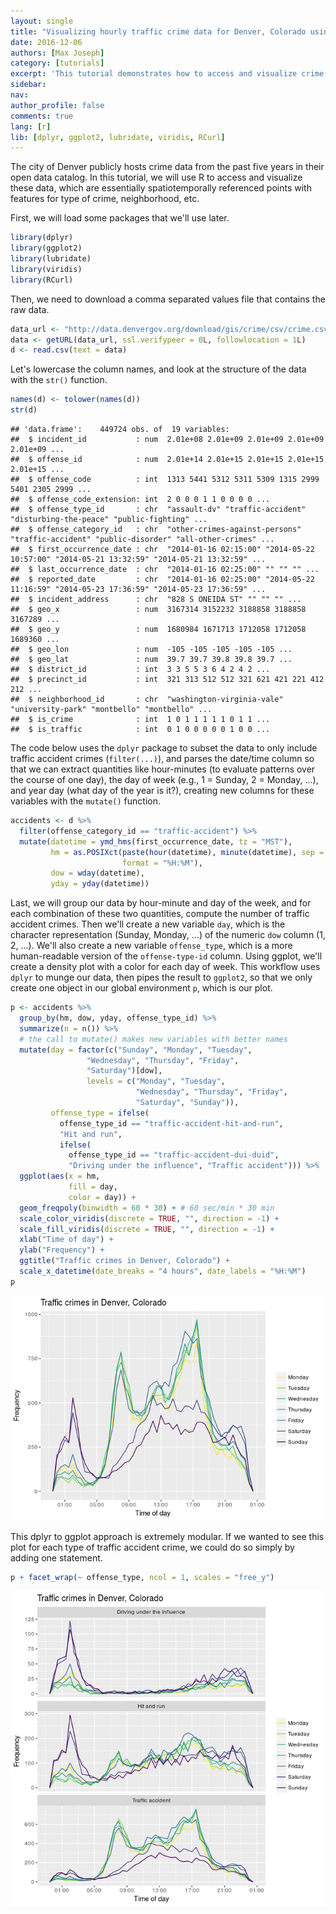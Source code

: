 ```yaml
---
layout: single 
title: "Visualizing hourly traffic crime data for Denver, Colorado using R, dplyr, and ggplot"
date: 2016-12-06 
authors: [Max Joseph] 
category: [tutorials] 
excerpt: 'This tutorial demonstrates how to access and visualize crime data for Denver, Colorado.' 
sidebar: 
nav: 
author_profile: false 
comments: true 
lang: [r]
lib: [dplyr, ggplot2, lubridate, viridis, RCurl]
---
```


The city of Denver publicly hosts crime data from the past five years in their open data catalog. In this tutorial, we will use R to access and visualize these data, which are essentially spatiotemporally referenced points with features for type of crime, neighborhood, etc.

First, we will load some packages that we'll use later.

``` r
library(dplyr)
library(ggplot2)
library(lubridate)
library(viridis)
library(RCurl)
```

Then, we need to download a comma separated values file that contains the raw data.

``` r
data_url <- "http://data.denvergov.org/download/gis/crime/csv/crime.csv"
data <- getURL(data_url, ssl.verifypeer = 0L, followlocation = 1L)
d <- read.csv(text = data)
```

Let's lowercase the column names, and look at the structure of the data with the `str()` function.

``` r
names(d) <- tolower(names(d))
str(d)
```

    ## 'data.frame':    449724 obs. of  19 variables:
    ##  $ incident_id           : num  2.01e+08 2.01e+09 2.01e+09 2.01e+09 2.01e+09 ...
    ##  $ offense_id            : num  2.01e+14 2.01e+15 2.01e+15 2.01e+15 2.01e+15 ...
    ##  $ offense_code          : int  1313 5441 5312 5311 5309 1315 2999 5401 2305 2999 ...
    ##  $ offense_code_extension: int  2 0 0 0 1 1 0 0 0 0 ...
    ##  $ offense_type_id       : chr  "assault-dv" "traffic-accident" "disturbing-the-peace" "public-fighting" ...
    ##  $ offense_category_id   : chr  "other-crimes-against-persons" "traffic-accident" "public-disorder" "all-other-crimes" ...
    ##  $ first_occurrence_date : chr  "2014-01-16 02:15:00" "2014-05-22 10:57:00" "2014-05-21 13:32:59" "2014-05-21 13:32:59" ...
    ##  $ last_occurrence_date  : chr  "2014-01-16 02:25:00" "" "" "" ...
    ##  $ reported_date         : chr  "2014-01-16 02:25:00" "2014-05-22 11:16:59" "2014-05-23 17:36:59" "2014-05-23 17:36:59" ...
    ##  $ incident_address      : chr  "828 S ONEIDA ST" "" "" "" ...
    ##  $ geo_x                 : num  3167314 3152232 3188858 3188858 3167289 ...
    ##  $ geo_y                 : num  1680984 1671713 1712058 1712058 1689360 ...
    ##  $ geo_lon               : num  -105 -105 -105 -105 -105 ...
    ##  $ geo_lat               : num  39.7 39.7 39.8 39.8 39.7 ...
    ##  $ district_id           : int  3 3 5 5 3 6 4 2 4 2 ...
    ##  $ precinct_id           : int  321 313 512 512 321 621 421 221 412 212 ...
    ##  $ neighborhood_id       : chr  "washington-virginia-vale" "university-park" "montbello" "montbello" ...
    ##  $ is_crime              : int  1 0 1 1 1 1 1 0 1 1 ...
    ##  $ is_traffic            : int  0 1 0 0 0 0 0 1 0 0 ...

The code below uses the `dplyr` package to subset the data to only include traffic accident crimes (`filter(...)`), and parses the date/time column so that we can extract quantities like hour-minutes (to evaluate patterns over the course of one day), the day of week (e.g., 1 = Sunday, 2 = Monday, ...), and year day (what day of the year is it?), creating new columns for these variables with the `mutate()` function.

``` r
accidents <- d %>%
  filter(offense_category_id == "traffic-accident") %>%
  mutate(datetime = ymd_hms(first_occurrence_date, tz = "MST"),
         hm = as.POSIXct(paste(hour(datetime), minute(datetime), sep = ":"), 
                         format = "%H:%M"),
         dow = wday(datetime), 
         yday = yday(datetime))
```

Last, we will group our data by hour-minute and day of the week, and for each combination of these two quantities, compute the number of traffic accident crimes. Then we'll create a new variable `day`, which is the character representation (Sunday, Monday, ...) of the numeric `dow` column (1, 2, ...). We'll also create a new variable `offense_type`, which is a more human-readable version of the `offense-type-id` column. Using ggplot, we'll create a density plot with a color for each day of week. This workflow uses `dplyr` to munge our data, then pipes the result to `ggplot2`, so that we only create one object in our global environment `p`, which is our plot.

``` r
p <- accidents %>%
  group_by(hm, dow, yday, offense_type_id) %>%
  summarize(n = n()) %>%
  # the call to mutate() makes new variables with better names
  mutate(day = factor(c("Sunday", "Monday", "Tuesday", 
                 "Wednesday", "Thursday", "Friday", 
                 "Saturday")[dow], 
                 levels = c("Monday", "Tuesday", 
                            "Wednesday", "Thursday", "Friday", 
                            "Saturday", "Sunday")), 
         offense_type = ifelse(
           offense_type_id == "traffic-accident-hit-and-run", 
           "Hit and run", 
           ifelse(
             offense_type_id == "traffic-accident-dui-duid",
             "Driving under the influence", "Traffic accident"))) %>%
  ggplot(aes(x = hm, 
             fill = day, 
             color = day)) + 
  geom_freqpoly(binwidth = 60 * 30) + # 60 sec/min * 30 min
  scale_color_viridis(discrete = TRUE, "", direction = -1) + 
  scale_fill_viridis(discrete = TRUE, "", direction = -1) + 
  xlab("Time of day") + 
  ylab("Frequency") + 
  ggtitle("Traffic crimes in Denver, Colorado") + 
  scale_x_datetime(date_breaks = "4 hours", date_labels = "%H:%M")
p 
```

![Traffic accident data for each hour in Denver, CO](/images/visualize-denver-colorado-traffic-crime_files/unnamed-chunk-5-1.png)

This dplyr to ggplot approach is extremely modular. If we wanted to see this plot for each type of traffic accident crime, we could do so simply by adding one statement.

``` r
p + facet_wrap(~ offense_type, ncol = 1, scales = "free_y")
```

![Traffic crime data by type](/images/visualize-denver-colorado-traffic-crime_files/unnamed-chunk-6-1.png)
